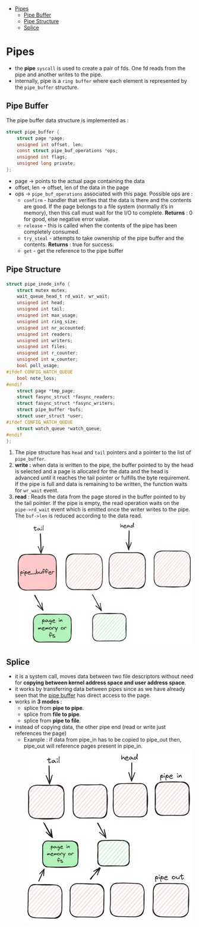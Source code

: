 - [Pipes](#pipes)
  - [Pipe Buffer](#pipe-buffer)
  - [Pipe Structure](#pipe-structure)
  - [Splice](#splice)

# Pipes

- the **pipe** `syscall` is used to create a pair of fds. One fd reads from the pipe and another writes to the pipe.
- internally, pipe is a `ring buffer` where each element is represented by the `pipe_buffer` structure.

## Pipe Buffer

The pipe buffer data structure is implemented as :
```c
struct pipe_buffer {
	struct page *page;
	unsigned int offset, len;
	const struct pipe_buf_operations *ops;
	unsigned int flags;
	unsigned long private;
};
```

- page → points to the actual page containing the data
- offset, len → offset, len of the data in the page
- ops → `pipe_buf_operations` associated with this page. Possible ops are :
	- `confirm` -  handler that verifies that the data is there and the contents are good. If the page belongs to a file system (normally it’s in memory), then this call must wait for the I/O to complete. **Returns** :  0 for good, else negative error value.
	- `release` - this is called when the contents of the pipe has been completely consumed.
	- `try_steal` - attempts to take ownership of the pipe buffer and the contents. **Returns** : true for success.
	- `get` - get the reference to the pipe buffer

## Pipe Structure

```c
struct pipe_inode_info {
	struct mutex mutex;
	wait_queue_head_t rd_wait, wr_wait;
	unsigned int head;
	unsigned int tail;
	unsigned int max_usage;
	unsigned int ring_size;
	unsigned int nr_accounted;
	unsigned int readers;
	unsigned int writers;
	unsigned int files;
	unsigned int r_counter;
	unsigned int w_counter;
	bool poll_usage;
#ifdef CONFIG_WATCH_QUEUE
	bool note_loss;
#endif
	struct page *tmp_page;
	struct fasync_struct *fasync_readers;
	struct fasync_struct *fasync_writers;
	struct pipe_buffer *bufs;
	struct user_struct *user;
#ifdef CONFIG_WATCH_QUEUE
	struct watch_queue *watch_queue;
#endif
};
```

1. The pipe structure has `head` and `tail` pointers and a pointer to the list of `pipe_buffer`.
2. **write :** when data is written to the pipe, the buffer pointed to by the head is selected and a page is allocated for the data and the head is advanced until it reaches the tail pointer or fulfills the byte requirement. If the pipe is full and data is remaining to be written, the function waits for `wr_wait` event.
3. **read** : Reads the data from the page stored in the buffer pointed to by the tail pointer. If the pipe is empty, the read operation waits on the `pipe->rd_wait` event which is emitted once the writer writes to the pipe. The `buf->len` is reduced according to the data read.
![Pipes.png](./assets/pipes.png)

## Splice

- it is a system call, moves data between two file descriptors without need for **copying between kernel address space and user address space**. 
- it works by transferring data between pipes since as we have already seen that the [pipe buffer](#pipe-buffer) has direct access to the page.
- works in **3 modes** :
	- splice from **pipe to pipe**.
	- splice from **file to pipe**.
	- splice from **pipe to file**.
- instead of copying data, the other pipe end (read or write just references the page)
	- Example : if data from pipe_in has to be copied to pipe_out then, pipe_out will reference pages present in pipe_in.
![Splice.png](./assets/pipes-splice.png)
